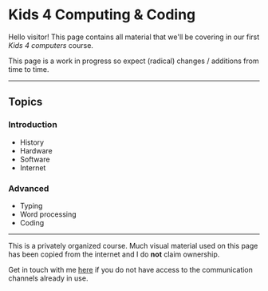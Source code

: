 # Kids 4 Computing & Coding

Hello visitor! This page contains all material that we'll be covering in our first *Kids 4 computers* course. 

This page is a work in progress so expect (radical) changes / additions from time to time.

---

## Topics 

### Introduction
- History 
- Hardware
- Software     
- Internet
   
### Advanced
- Typing 
- Word processing
- Coding

---

This is a privately organized course. Much visual material used on this page has been copied from the internet and I do **not** claim ownership.     

Get in touch with me [here](https://purposebakery.com/?page_id=27) if you do not have access to the communication channels already in use.

